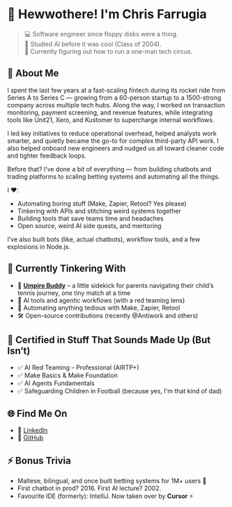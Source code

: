 # 👋 Hewwothere! I'm Chris Farrugia

> 💻 Software engineer since floppy disks were a thing.  
> 🤖 Studied AI before it was cool (Class of 2004).  
> 🧪 Currently figuring out how to run a one-man tech circus.

## 🧠 About Me

I spent the last few years at a fast-scaling fintech during its rocket ride from Series A to Series C — growing from a 60-person startup to a 1500-strong company across multiple tech hubs. Along the way, I worked on transaction monitoring, payment screening, and revenue features, while integrating tools like Unit21, Xero, and Kustomer to supercharge internal workflows.

I led key initiatives to reduce operational overhead, helped analysts work smarter, and quietly became the go-to for complex third-party API work. I also helped onboard new engineers and nudged us all toward cleaner code and tighter feedback loops.

Before that? I’ve done a bit of everything — from building chatbots and trading platforms to scaling betting systems and automating all the things.


I ❤️:
- Automating boring stuff (Make, Zapier, Retool? Yes please)
- Tinkering with APIs and stitching weird systems together  
- Building tools that save teams time and headaches  
- Open source, weird AI side quests, and mentoring

I’ve also built bots (like, actual chatbots), workflow tools, and a few explosions in Node.js.

## 🧪 Currently Tinkering With

- 🎾 **[Umpire Buddy](https://github.com/genericmethod/umpire-buddy)** – a little sidekick for parents navigating their child’s tennis journey, one tiny match at a time 
- 🤖 AI tools and agentic workflows (with a red teaming lens)
- 🔁 Automating anything tedious with Make, Zapier, Retool
- 🛠️ Open-source contributions (recently @Antiwork and others)

## 📜 Certified in Stuff That Sounds Made Up (But Isn’t)

- ✅ AI Red Teaming – Professional (AIRTP+)
- ✅ Make Basics & Make Foundation
- ✅ AI Agents Fundamentals
- ✅ Safeguarding Children in Football (because yes, I'm that kind of dad)

## 🌐 Find Me On

- 🧠 [LinkedIn](https://www.linkedin.com/in/chrisfarrugia)
- 🐙 [GitHub](https://github.com/eRaz00r)

## ⚡ Bonus Trivia

- Maltese, bilingual, and once built betting systems for 1M+ users 🎰  
- First chatbot in prod? 2016. First AI lecture? 2002.  
- Favourite IDE (formerly): IntelliJ. Now taken over by **Cursor** ⚡


